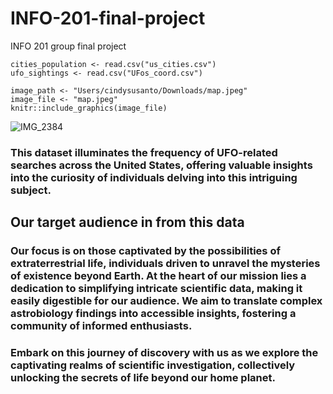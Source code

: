 # INFO-201-final-project
INFO 201 group final project

```{r}
cities_population <- read.csv("us_cities.csv")
ufo_sightings <- read.csv("UFos_coord.csv")
```

```{r}
image_path <- "Users/cindysusanto/Downloads/map.jpeg"
image_file <- "map.jpeg"
knitr::include_graphics(image_file)
```
![IMG_2384](https://github.com/yyaena/INFO-201-final-project/assets/146380660/7fc13632-66ce-4bc4-b14d-fea6a754d5e1)

### This dataset illuminates the frequency of UFO-related searches across the United States, offering valuable insights into the curiosity of individuals delving into this intriguing subject.

## Our target audience in from this data 

### Our focus is on those captivated by the possibilities of extraterrestrial life, individuals driven to unravel the mysteries of existence beyond Earth. At the heart of our mission lies a dedication to simplifying intricate scientific data, making it easily digestible for our audience. We aim to translate complex astrobiology findings into accessible insights, fostering a community of informed enthusiasts.

### Embark on this journey of discovery with us as we explore the captivating realms of scientific investigation, collectively unlocking the secrets of life beyond our home planet.
